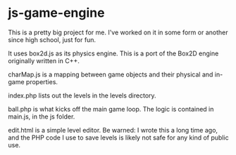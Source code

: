 # js-game-engine
This is a pretty big project for me. I've worked on it in some form or another since high school, just for fun.

It uses box2d.js as its physics engine. This is a port of the Box2D engine originally written in C++.

charMap.js is a mapping between game objects and their physical and in-game properties.

index.php lists out the levels in the levels directory.

ball.php is what kicks off the main game loop. The logic is contained in main.js, in the js folder.

edit.html is a simple level editor. Be warned: I wrote this a long time ago, and the PHP code I use to save levels is likely not safe for any kind of public use.
